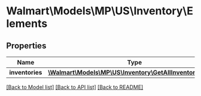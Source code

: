 # Walmart\Models\MP\US\Inventory\Elements

## Properties

Name | Type | Description | Notes
------------ | ------------- | ------------- | -------------
**inventories** | [**\Walmart\Models\MP\US\Inventory\GetAllInventoriesDTO[]**](GetAllInventoriesDTO.md) |  | [optional]


[[Back to Model list]](./) [[Back to API list]](../../../../../README.md#supported-apis) [[Back to README]](../../../../../README.md)

